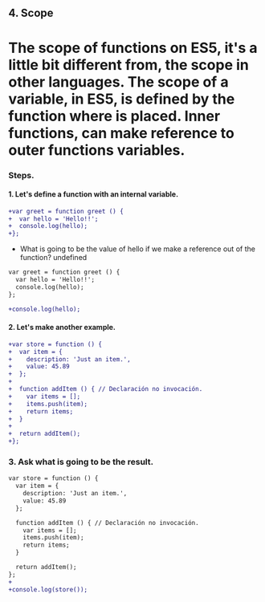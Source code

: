 ## 4. Scope

# The scope of functions on ES5, it's a little bit different from, the scope in other languages. The scope of a variable, in ES5, is defined by the function where is placed. Inner functions, can make reference to outer functions variables.

### Steps.


#### 1. Let's define a function with an internal variable.

```diff
+var greet = function greet () {
+  var hello = 'Hello!!';
+  console.log(hello);
+};
```

* What is going to be the value of hello if we make a reference out of the function? undefined

```diff
var greet = function greet () {
  var hello = 'Hello!!';
  console.log(hello);
};

+console.log(hello);
```

#### 2. Let's make another example.

```diff
+var store = function () {
+  var item = {
+    description: 'Just an item.',
+    value: 45.89
+  };
+
+  function addItem () { // Declaración no invocación.
+    var items = [];
+    items.push(item);
+    return items;
+  }
+
+  return addItem();
+};
```

### 3. Ask what is going to be the result.

```diff
var store = function () {
  var item = {
    description: 'Just an item.',
    value: 45.89
  };

  function addItem () { // Declaración no invocación.
    var items = [];
    items.push(item);
    return items;
  }

  return addItem();
};
+
+console.log(store());
```
